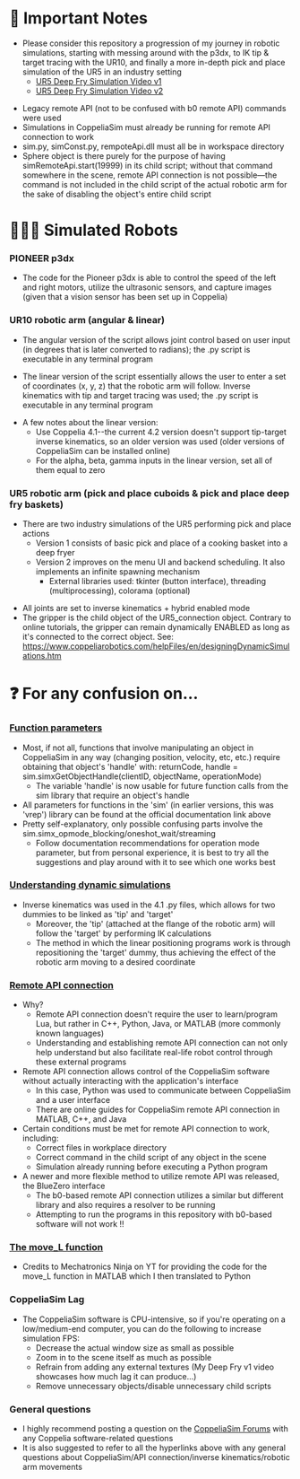 # 🤖 Important Notes

- Please consider this repository a progression of my journey in robotic simulations, starting with messing around with the p3dx, to IK tip & target tracing with the UR10, and finally a more in-depth pick and place simulation of the UR5 in an industry setting
   - [UR5 Deep Fry Simulation Video v1](https://www.youtube.com/watch?v=A1o8x-pBRHQ)
   - [UR5 Deep Fry Simulation Video v2](https://www.youtube.com/watch?v=ixXgivxXzA4)
* Legacy remote API (not to be confused with b0 remote API) commands were used
* Simulations in CoppeliaSim must already be running for remote API connection to work
* sim.py, simConst.py, rempoteApi.dll must all be in workspace directory
* Sphere object is there purely for the purpose of having simRemoteApi.start(19999) in its child script; without that command somewhere in the scene, remote API connection is not possible—the command is not included in the child script of the actual robotic arm for the sake of disabling the object's entire child script

# 👨🏻‍💻 Simulated Robots

### PIONEER p3dx 
  * The code for the Pioneer p3dx is able to control the speed of the left and right motors, utilize the ultrasonic sensors, and capture images (given that a vision
sensor has been set up in Coppelia)

### UR10 robotic arm (angular & linear)
 * The angular version of the script allows joint control based on user input (in degrees that is later converted to radians); the .py script is executable in any terminal program

* The linear version of the script essentially allows the user to enter a set of coordinates (x, y, z) that the robotic arm will follow. Inverse kinematics with tip and target tracing was used; the .py script is executable in any terminal program

- A few notes about the linear version:
   - Use Coppelia 4.1--the current 4.2 version doesn't support tip-target inverse kinematics, so an older version was used (older versions of CoppeliaSim can be installed online)
   - For the alpha, beta, gamma inputs in the linear version, set all of them equal to zero

### UR5 robotic arm (pick and place cuboids & pick and place deep fry baskets)
- There are two industry simulations of the UR5 performing pick and place actions
   - Version 1 consists of basic pick and place of a cooking basket into a deep fryer
   - Version 2 improves on the menu UI and backend scheduling. It also implements an infinite spawning mechanism
      - External libraries used: tkinter (button interface), threading (multiprocessing), colorama (optional)
* All joints are set to inverse kinematics + hybrid enabled mode
* The gripper is the child object of the UR5_connection object. Contrary to online tutorials, the gripper can remain dynamically ENABLED as long as it's connected to the correct object. See: https://www.coppeliarobotics.com/helpFiles/en/designingDynamicSimulations.htm

# ❓ For any confusion on...

### [Function parameters](https://www.coppeliarobotics.com/helpFiles/en/remoteApiFunctionsPython.htm)
- Most, if not all, functions that involve manipulating an object in CoppeliaSim in any way (changing position, velocity, etc, etc.) require obtaining that object's 'handle' with: returnCode, handle = sim.simxGetObjectHandle(clientID, objectName, operationMode)
   - The variable 'handle' is now usable for future function calls from the sim library that require an object's handle
- All parameters for functions in the 'sim' (in earlier versions, this was 'vrep') library can be found at the official documentation link above
- Pretty self-explanatory, only possible confusing parts involve the sim.simx_opmode_blocking/oneshot_wait/streaming
   - Follow documentation recommendations for operation mode parameter, but from personal experience, it is best to try all the suggestions and play around with it to see which one works best

### [Understanding dynamic simulations](https://www.coppeliarobotics.com/helpFiles/en/designingDynamicSimulations.htm)
- Inverse kinematics was used in the 4.1 .py files, which allows for two dummies to be linked as 'tip' and 'target'
   - Moreover, the 'tip' (attached at the flange of the robotic arm) will follow the 'target' by performing IK calculations
   - The method in which the linear positioning programs work is through repositioning the 'target' dummy, thus achieving the effect of the robotic arm moving to a desired coordinate

### [Remote API connection](https://youtu.be/SQont-mTnfM?t=982)
- Why?
   - Remote API connection doesn't require the user to learn/program Lua, but rather in C++, Python, Java, or MATLAB (more commonly known languages)
   - Understanding and establishing remote API connection can not only help understand but also facilitate real-life robot control through these external programs
- Remote API connection allows control of the CoppeliaSim software without actually interacting with the application's interface
   - In this case, Python was used to communicate between CoppeliaSim and a user interface
   - There are online guides for CoppeliaSim remote API connection in MATLAB, C++, and Java
- Certain conditions must be met for remote API connection to work, including:
   - Correct files in workplace directory
   - Correct command in the child script of any object in the scene
   - Simulation already running before executing a Python program
- A newer and more flexible method to utilize remote API was released, the BlueZero interface
   - The b0-based remote API connection utilizes a similar but different library and also requires a resolver to be running
   - Attempting to run the programs in this repository with b0-based software will not work !!

### [The move_L function](https://youtu.be/CVoV08T0Aqo?t=948)
- Credits to Mechatronics Ninja on YT for providing the code for the move_L function in MATLAB which I then translated to Python

### CoppeliaSim Lag
- The CoppeliaSim software is CPU-intensive, so if you're operating on a low/medium-end computer, you can do the following to increase simulation FPS:
   - Decrease the actual window size as small as possible
   - Zoom in to the scene itself as much as possible
   - Refrain from adding any external textures (My Deep Fry v1 video showcases how much lag it can produce...)
   - Remove unnecessary objects/disable unnecessary child scripts

### General questions
- I highly recommend posting a question on the [CoppeliaSim Forums](https://forum.coppeliarobotics.com/) with any Coppelia software-related questions
- It is also suggested to refer to all the hyperlinks above with any general questions about CoppeliaSim/API connection/inverse kinematics/robotic arm movements
